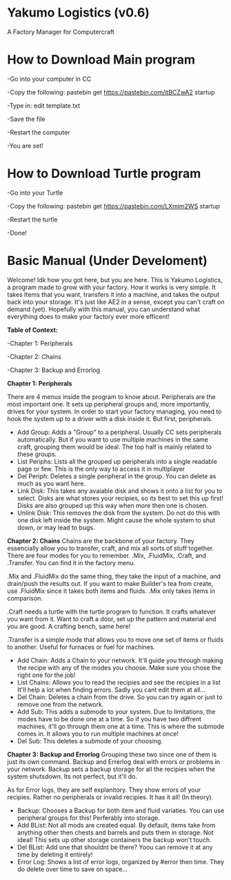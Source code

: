 # Yakumo Logistics (v0.6)
A Factory Manager for Computercraft

# How to Download Main program
-Go into your computer in CC

-Copy the following: pastebin get https://pastebin.com/itBCZwA2 startup

-Type in: edit template.txt

-Save the file

-Restart the computer

-You are set!

# How to Download Turtle program
-Go into your Turtle

-Copy the following: pastebin get https://pastebin.com/LXmjm2WS startup

-Restart the turtle

-Done!

# Basic Manual (Under Develoment)
Welcome! Idk how you got here, but you are here. This is Yakumo Logistics, a program made to grow with your factory.
How it works is very simple. It takes Items that you want, transfers it into a machine, and takes the output back into your storage.
It's just like AE2 in a sense, except you can't craft on demand (yet). Hopefully with this manual, you can understand what everything does to make your factory ever more efficent!

**Table of Context:**

-Chapter 1: Peripherals

-Chapter 2: Chains

-Chapter 3: Backup and Errorlog

**Chapter 1: Peripherals**

There are 4 menus inside the program to know about. Peripherals are the most important one. It sets up peripheral groups and, more importantly, drives for your system.
In order to start your factory managing, you need to hook the system up to a driver with a disk inside it. But first, peripherals.

- Add Group: Adds a "Group" to a peripheral. Usually CC sets peripherals automatically. But if you want to use multiple machines in the same craft, grouping them would be ideal. The top half is mainly related to these groups.
- List Periphs: Lists all the grouped up peripherals into a single readable page or few. This is the only way to access it in multiplayer
- Del Periph: Deletes a single peripheral in the group. You can delete as much as you want here.
- Link Disk: This takes any avaiable disk and shows it onto a list for you to select. Disks are what stores your recipies, so its best to set this up first! Disks are also grouped up this way when more then one is chosen.
- Unlink Disk: This removes the disk from the system. Do not do this with one disk left inside the system. Might cause the whole system to shut down, or may lead to bugs.

**Chapter 2: Chains**
Chains are the backbone of your factory. They essencially allow you to transfer, craft, and mix all sorts of stuff together. There are four modes for you to remember. .Mix, .FluidMix, .Craft, and .Transfer. You can find it in the factory menu.

.Mix and .FluidMix do the same thing, they take the input of a machine, and drain/push the results out. If you want to make Builder's tea from create, use .FluidMix since it takes both items and fluids. .Mix only takes items in comparison.

.Craft needs a turtle with the turtle program to function. It crafts whatever you want from it. Want to craft a door, set up the pattern and material and you are good. A crafting bench, same here! 

.Transfer is a simple mode that allows you to move one set of items or fluids to another. Useful for furnaces or fuel for machines. 

- Add Chain: Adds a Chain to your network. It'll guide you through making the recipe with any of the modes you choose. Make sure you chose the right one for the job!
- List Chains: Allows you to read the recipies and see the recipies in a list It'll help a lot when finding errors. Sadly you cant edit them at all...
- Del Chain: Deletes a chain from the drive. So you can try again or just to remove one from the network.
- Add Sub: This adds a submode to your system. Due to limitations, the modes have to be done one at a time. So if you have two diffrent machines, it'll go through them one at a time. This is where the submode comes in. It allows you to run multiple machines at once!
- Del Sub: This deletes a submode of your choosing.

**Chapter 3: Backup and Errorlog**
Grouping these two since one of them is just its own command. Backup and Errerlog deal with errors or problems in your network. Backup sets a backup storage for all the recipies when the system shutsdown. Its not perfect, but it'll do.

As for Error logs, they are self explanitory. They show errors of your recipies. Rather no peripherals or invalid recipies. It has it all! (In theory).

- Backup: Chooses a Backup for both item and fluid variaties. You can use peripheral groups for this! Perferably into storage.
- Add BList: Not all mods are created equal. By default, items take from anything other then chests and barrels and puts them in storage. Not ideal! This sets up other storage containers the backup won't touch.
- Del BList: Add one that shouldnt be there? Yoou can remove it at any time by deleting it entirely!
- Error Log: Shows a list of error logs, organized by #error then time. They do delete over time to save on space...
